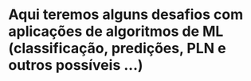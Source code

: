 # Aqui teremos alguns desafios com aplicações de algoritmos de ML (classificação, predições, PLN e outros possíveis ...)
